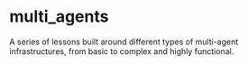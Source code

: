 # multi_agents
A series of lessons built around different types of multi-agent infrastructures, from basic to complex and highly functional. 
